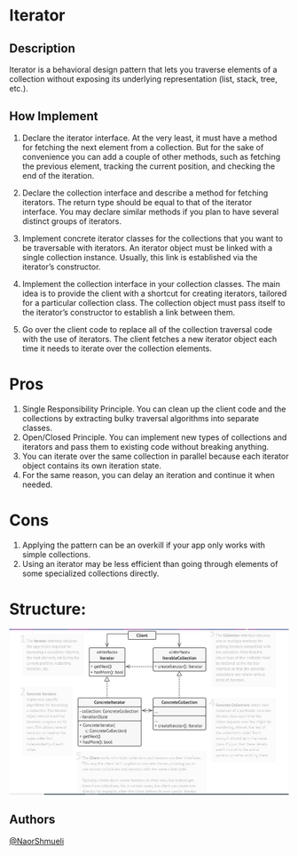 ﻿# Iterator

## Description

Iterator is a behavioral design pattern that lets you traverse elements of a collection without exposing its underlying representation (list, stack, tree, etc.).

## How Implement

 1. Declare the iterator interface. At the very least, it must have a method for fetching the next element from a collection. But for the sake of convenience you can add a couple of other methods, such as fetching the previous element, tracking the current position, and checking the end of the iteration.

 2. Declare the collection interface and describe a method for fetching iterators. The return type should be equal to that of the iterator interface. You may declare similar methods if you plan to have several distinct groups of iterators.

 3. Implement concrete iterator classes for the collections that you want to be traversable with iterators. An iterator object must be linked with a single collection instance. Usually, this link is established via the iterator’s constructor.

 4. Implement the collection interface in your collection classes. The main idea is to provide the client with a shortcut for creating iterators, tailored for a particular collection class. The collection object must pass itself to the iterator’s constructor to establish a link between them.

 5. Go over the client code to replace all of the collection traversal code with the use of iterators. The client fetches a new iterator object each time it needs to iterate over the collection elements.

# Pros

 1. Single Responsibility Principle. You can clean up the client code and the collections by extracting bulky traversal algorithms into separate classes.
 2. Open/Closed Principle. You can implement new types of collections and iterators and pass them to existing code without breaking anything.
 3. You can iterate over the same collection in parallel because each iterator object contains its own iteration state.
 4. For the same reason, you can delay an iteration and continue it when needed.

# Cons

 1. Applying the pattern can be an overkill if your app only works with simple collections.
 2. Using an iterator may be less efficient than going through elements of some specialized collections directly.

# Structure:

![Structure](https://github.com/NaorShmueli/DesignPatterns/blob/master/DesignPatterns/BehavioralPatterns/Images/Iterator.JPG?raw=true)

## Authors

[@NaorShmueli](https://www.linkedin.com/in/naor-shmueli-681b06127)
